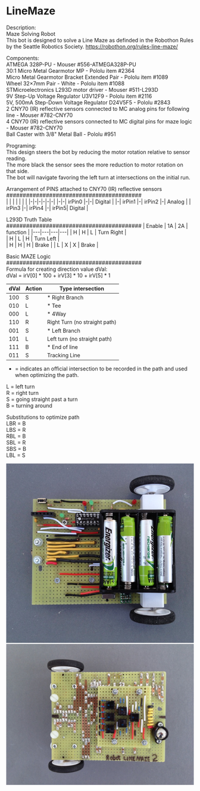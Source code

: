 # LineMaze

Description:  
Maze Solving Robot   
This bot is designed to solve a Line Maze as definded in the Robothon Rules by the Seattle Robotics Society.    https://robothon.org/rules-line-maze/  

Components:  
ATMEGA 328P-PU - Mouser #556-ATMEGA328P-PU  
30:1 Micro Metal Gearmotor MP - Pololu item #2364  
Micro Metal Gearmotor Bracket Extended Pair - Pololu item #1089  
Wheel 32×7mm Pair - White - Pololu item #1088  
STMicroelectronics L293D motor driver - Mouser #511-L293D  
9V Step-Up Voltage Regulator U3V12F9 - Pololu item #2116   
5V, 500mA Step-Down Voltage Regulator D24V5F5 - Pololu #2843  
2 CNY70 (IR) reflective sensors connected to MC analog pins for following line - Mouser #782-CNY70  
4 CNY70 (IR) reflective sensors connected to MC digital pins for maze logic - Mouser #782-CNY70  
Ball Caster with 3/8" Metal Ball - Pololu #951  


Programing:  
This design steers the bot by reducing the motor rotation relative to sensor reading.  
The more black the sensor sees the more reduction to motor rotation on that side.  
The bot will navigate favoring the left turn at intersections on the initial run.  

Arrangement of PINS attached to CNY70 (IR) reflective sensors  
#########################################  
|  |  | | |  |  |
|-|-|-|-|-|-|
|-|-| irPin0 |-|-| Digital |
|-| irPin1 |-| irPin2 |-| Analog |
| irPin3 |-| irPin4 |-| irPin5| Digital |
  

L293D Truth Table   
#########################################
| Enable | 1A | 2A | function |
|---|---|---|---|
| H | H | L | Turn Right |  
| H | L | H | Turn Left |      
| H | H | H | Brake | 
| L | X | X | Brake | 

Basic MAZE Logic  
#########################################  
Formula for creating direction value dVal:  
dVal = irV[0] * 100 + irV[3] * 10 + irV[5] * 1  

| dVal |Action | Type intersection | 
|---|---|---|
| 100 | S | * Right Branch |
| 010 | L | * Tee |
| 000 | L | * 4Way |  
| 110 | R | Right Turn (no straight path) |  
| 001 | S | * Left Branch |
| 101 | L | Left turn (no straight path) |     
| 111 | B | * End of line |
| 011 | S | Tracking Line |
* = indicates an official intersection to be recorded 
in the path and used when optimizing the path.  

L = left turn  
R = right turn  
S = going straight past a turn  
B = turning around  

Substitutions to optimize path  
LBR = B  
LBS = R  
RBL = B  
SBL = R  
SBS = B  
LBL = S  


![alt text](https://github.com/jrjennings/LineMaze/blob/master/1.jpeg?raw=true)
![alt text](https://github.com/jrjennings/LineMaze/blob/master/2.jpeg?raw=true)
